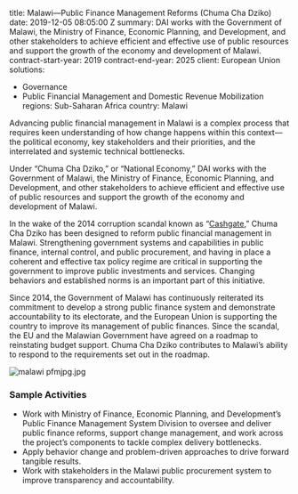 
title: Malawi—Public Finance Management Reforms (Chuma Cha Dziko)
date: 2019-12-05 08:05:00 Z
summary: DAI works with the Government of Malawi, the Ministry of Finance, Economic
  Planning, and Development, and other stakeholders to achieve efficient and effective
  use of public resources and support the growth of the economy and development of
  Malawi.
contract-start-year: 2019
contract-end-year: 2025
client: European Union
solutions:
- Governance
- Public Financial Management and Domestic Revenue Mobilization
regions: Sub-Saharan Africa
country: Malawi


Advancing public financial management in Malawi is a complex process that requires keen understanding of how change happens within this context—the political economy, key stakeholders and their priorities, and the interrelated and systemic technical bottlenecks.

Under “Chuma Cha Dziko,” or “National Economy,” DAI works with the Government of Malawi, the Ministry of Finance, Economic Planning, and Development, and other stakeholders to achieve efficient and effective use of public resources and support the growth of the economy and development of Malawi.

In the wake of the 2014 corruption scandal known as “[Cashgate](https://www.economist.com/baobab/2014/02/27/the-32m-heist),” Chuma Cha Dziko has been designed to reform public financial management in Malawi. Strengthening government systems and capabilities in public finance, internal control, and public procurement, and having in place a coherent and effective tax policy regime are critical in supporting the government to improve public investments and services. Changing behaviors and established norms is an important part of this initiative.

Since 2014, the Government of Malawi has continuously reiterated its commitment to develop a strong public finance system and demonstrate accountability to its electorate, and the European Union is supporting the country to improve its management of public finances. Since the scandal, the EU and the Malawian Government have agreed on a roadmap to reinstating budget support. Chuma Cha Dziko contributes to Malawi’s ability to respond to the requirements set out in the roadmap.

![malawi pfmjpg.jpg](/uploads/malawi%20pfmjpg.jpg)

### Sample Activities

* Work with Ministry of Finance, Economic Planning, and Development’s Public Finance Management System Division to oversee and deliver public finance reforms, support change management, and work across the project’s components to tackle complex delivery bottlenecks.
* Apply behavior change and problem-driven approaches to drive forward tangible results.
* Work with stakeholders in the Malawi public procurement system to improve transparency and accountability.
